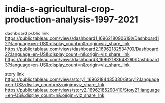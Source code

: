 # india-s-agricultural-crop-production-analysis-1997-2021
dashboard public link
https://public.tableau.com/views/dashboard1_16962180906190/Dashboard12?:language=en-US&:display_count=n&:origin=viz_share_link
https://public.tableau.com/views/dashboard2_16962182534700/Dashboard2?:language=en-US&:display_count=n&:origin=viz_share_link
https://public.tableau.com/views/dashboard3_16962183648290/Dashboard3?:language=en-US&:display_count=n&:origin=viz_share_link

story link
https://public.tableau.com/views/story1_16962184435330/Story1?:language=en-US&:display_count=n&:origin=viz_share_link
https://public.tableau.com/views/story2_16962185290410/Story2?:language=en-US&:display_count=n&:origin=viz_share_link
